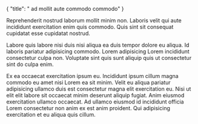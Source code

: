 {
  "title": " ad mollit aute commodo commodo"
}

Reprehenderit nostrud laborum mollit minim non. Laboris velit qui aute incididunt exercitation enim quis commodo. Quis sint sit consequat cupidatat esse cupidatat nostrud.

Labore quis labore nisi duis nisi aliqua ea duis tempor dolore eu aliqua. Id laboris pariatur adipisicing commodo. Lorem adipisicing Lorem incididunt consectetur culpa non. Voluptate sint quis sunt aliquip quis ut consectetur sint do culpa enim.

Ex ea occaecat exercitation ipsum eu. Incididunt ipsum cillum magna commodo eu amet nisi Lorem ea sit minim. Velit eu aliqua pariatur adipisicing ullamco duis est consectetur magna elit exercitation eu. Nisi ut elit elit labore sit occaecat minim deserunt aliquip fugiat. Anim eiusmod exercitation ullamco occaecat. Ad ullamco eiusmod id incididunt officia Lorem consectetur non anim ex est anim proident. Qui adipisicing exercitation et eu aliqua quis cillum.